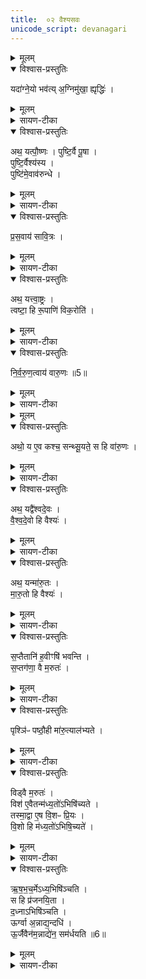 ```yaml
---
title:  ०२ वैश्यसवः
unicode_script: devanagari
---
```



<details><summary>मूलम्</summary>

यदा॑ग्ने॒यो भव॑ति ।
अ॒ग्निमु॑खा॒ ह्यृद्धिः॑ ।
</details>

<details open><summary>विश्वास-प्रस्तुतिः</summary>

यदा॑ग्ने॒यो भव॑त्य् अ॒ग्निमु॑खा॒ ह्यृद्धिः॑ ।
</details>

<details><summary>मूलम्</summary>

यदा॑ग्ने॒यो भव॑त्य् अ॒ग्निमु॑खा॒ ह्यृद्धिः॑ ।
</details>

<details><summary>सायण-टीका</summary>

1प्रथमे बृहस्मतिसवोऽभिहितः । द्वितीये वैश्यसवोऽभिधीयते! स च सूत्रकारेण स्पष्टमभिहितः - 'अथ सवानां व्याख्यातो बृहस्पतिसवः । वैश्यः पुष्टिकाम आग्नोयादीनि सप्त हवींषि निर्वपति । पृश्निः पष्ठौही मारुत्यालभ्यते । तस्याः पुरस्तात्स्विष्टकृतो यजमानायतन ऋषभचर्म प्राचीनग्रीवमुत्तरलोममास्तीर्य तस्मिन्नासीनं यजमानं दघ्नाऽभिपिञ्चति' इति । तत्र प्रथमं हविर्विघत्ते - आग्नेयोऽष्टाकपालः कर्तव्यः, समृद्धेरग्निपूर्वकत्वात् । आदावाग्नेयेन तत्समृद्धं कर्म भवति ॥
</details>

<details open><summary>विश्वास-प्रस्तुतिः</summary>

अथ॒ यत्पौ॒ष्णः ।
पुष्टि॒र्वै पू॒षा ।   
पुष्टि॒र्वैश्य॑स्य ।   
पुष्टि॑मे॒वाव॑रुन्धे ।
</details>

<details><summary>मूलम्</summary>

अथ॒ यत्पौ॒ष्णः ।
पुष्टि॒र्वै पू॒षा ।   
पुष्टि॒र्वैश्य॑स्य ।   
पुष्टि॑मे॒वाव॑रुन्धे ।
</details>

<details><summary>सायण-टीका</summary>

2द्वितीयं हविर्विधत्ते - पौष्णश्चरुः कर्तव्यः, पूषदेवतायाः पुष्टिहेतुत्वात् । वैश्यस्य पुष्टिकामत्वात्पुष्टिमेव प्राप्नोति ।
</details>

<details open><summary>विश्वास-प्रस्तुतिः</summary>

प्र॒स॒वाय॑ सावि॒त्रः ।
</details>

<details><summary>मूलम्</summary>

प्र॒स॒वाय॑ सावि॒त्रः ।
</details>

<details><summary>सायण-टीका</summary>

3-5अथ तृतीयं हविर्विधत्ते - सावित्रोऽष्टाकपालः पुरोडाशः कार्यः । स च सवितुः प्रसवाय प्रेरणाय संपद्यते ।
</details>

<details open><summary>विश्वास-प्रस्तुतिः</summary>

अथ॒ यत्त्वा॒ष्ट्रः ।  
त्वष्टा॒ हि रू॒पाणि॑ विक॒रोति॑ ।
</details>

<details><summary>मूलम्</summary>

अथ॒ यत्त्वा॒ष्ट्रः ।  
त्वष्टा॒ हि रू॒पाणि॑ विक॒रोति॑ ।
</details>

<details><summary>सायण-टीका</summary>

चतुर्थं हविर्विधत्ते - अष्टाकपालः त्वाष्ट्रः कार्यः । तस्मात्त्वष्टा निषिक्ते रेतसि विविधानि रूपाणि करोति ।
</details>

<details open><summary>विश्वास-प्रस्तुतिः</summary>

नि॒र्व॒रु॒ण॒त्वाय॑ वारु॒णः ॥5॥  
</details>

<details><summary>मूलम्</summary>

नि॒र्व॒रु॒ण॒त्वाय॑ वारु॒णः ॥5॥  
</details>

<details><summary>सायण-टीका</summary>

पञ्चमं हविर्विधत्ते - अष्टाकपालो वारुणः कार्यः । स च निर्वरुणत्वाय वरुणपाशराहित्याय संपद्यते ।
</details>


<details><summary>मूलम्</summary>

अथो॒ य ए॒व कश्च॒ सन्थ्सू॒यते॑ ।
स हि वा॑रु॒णः ।
</details>

<details open><summary>विश्वास-प्रस्तुतिः</summary>

अथो॒ य ए॒व कश्च॒ सन्थ्सू॒यते॒ स हि वा॑रु॒णः ।
</details>

<details><summary>मूलम्</summary>

अथो॒ य ए॒व कश्च॒ सन्थ्सू॒यते॒ स हि वा॑रु॒णः ।
</details>

<details><summary>सायण-टीका</summary>

अपिच पूर्वं यः को ह्यल्पः पुरुषः सन्सूयतेऽभिषिच्यते स हि तदा वारुणो वरूणेनानुगृहीत इत्युच्यते । तस्माद्वारुणयागोऽभिषेकयोग्यः ॥
</details>

<details open><summary>विश्वास-प्रस्तुतिः</summary>

अथ॒ यद्वै॑श्वदे॒वः ।   
वै॒श्व॒दे॒वो हि वैश्यः॑ ।    
</details>

<details><summary>मूलम्</summary>

अथ॒ यद्वै॑श्वदे॒वः ।   
वै॒श्व॒दे॒वो हि वैश्यः॑ ।    
</details>

<details><summary>सायण-टीका</summary>

6षष्ठं हविर्विधत्ते - एकादशकपालो वैश्वदेवः कार्यः । यस्माद्वैश्यः विश्वैर्देवैः सह प्रजापतेर्मध्यभागादुत्पन्नः । तं विश्वे देवा देवता अन्वसृज्यन्त । 'जगती छन्दो वैरूपं साम वैश्यो मनुष्याणाम्' इति श्रुत्यन्तरविधानात् । ततस्तदीयत्वाद्वैश्वदेवस्तत्र योग्यः॥
</details>

<details open><summary>विश्वास-प्रस्तुतिः</summary>

अथ॒ यन्मा॑रु॒तः ।   
मा॒रु॒तो हि वैश्यः॑ ।  
</details>

<details><summary>मूलम्</summary>

अथ॒ यन्मा॑रु॒तः ।   
मा॒रु॒तो हि वैश्यः॑ ।  
</details>

<details><summary>सायण-टीका</summary>

7सप्तमं हविर्विधत्ते - एकादशकपालो मारुतः कार्यः । मरुतां देववीट्त्वेऽन वैश्ययागे योग्यत्वात् । मरुतां विट्त्वम् 'मारुतो वै देवानां विशः' इति विप्रसिद्धश्रुतेः ।
</details>

<details open><summary>विश्वास-प्रस्तुतिः</summary>

स॒प्तैतानि॑ ह॒वीꣳषि॑ भवन्ति ।  
स॒प्तग॑णा॒ वै म॒रुतः॑ ।
</details>

<details><summary>मूलम्</summary>

स॒प्तैतानि॑ ह॒वीꣳषि॑ भवन्ति ।  
स॒प्तग॑णा॒ वै म॒रुतः॑ ।
</details>

<details><summary>सायण-टीका</summary>

8अधिकशङ्कानिवृत्तये हविस्संख्यां दर्शयति - 'ईदृङ् चान्यादृङ् च' इत्यादयः सप्त गणाः ।
</details>

<details open><summary>विश्वास-प्रस्तुतिः</summary>

पृश्ञि॑ᳶ पष्ठौ॒ही मा॑रु॒त्याल॑भ्यते ।
</details>

<details><summary>मूलम्</summary>

पृश्ञि॑ᳶ पष्ठौ॒ही मा॑रु॒त्याल॑भ्यते ।
</details>

<details><summary>सायण-टीका</summary>

अथ पशुं विधत्ते - पृश्निः श्वेतवर्णा, पष्ठौही चतुर्वर्षा । तादृशी काचिदजा मरुद्देवताकाऽऽलब्धव्या ।
</details>

<details open><summary>विश्वास-प्रस्तुतिः</summary>

विड्वै म॒रुतः॑ ।   
विश॑ ए॒वैतन्म॑ध्य॒तो॑ऽभिषि॑च्यते ।  
तस्मा॒द्वा ए॒ष वि॒शᳶ प्रि॒यः ।   
वि॒शो हि म॑ध्य॒तो॑ऽभिषि॒च्यते॑ ।  
</details>

<details><summary>मूलम्</summary>

विड्वै म॒रुतः॑ ।   
विश॑ ए॒वैतन्म॑ध्य॒तो॑ऽभिषि॑च्यते ।  
तस्मा॒द्वा ए॒ष वि॒शᳶ प्रि॒यः ।   
वि॒शो हि म॑ध्य॒तो॑ऽभिषि॒च्यते॑ ।  
</details>

<details><summary>सायण-टीका</summary>

9अथाभिषेककालविधिमुन्नयति - एतस्य पशोर्मध्ये स्विष्टकृतः पुरस्तादभिषिञ्चेदिति विधिरुन्नेयः । एवं सति विशः प्रजाया मध्य एतदभिषेचनं कृतं भवति । यस्माद्विशो मध्येऽभिषेकः कृतस्तस्मादेवैष वैश्यः सर्वानुष्ठायिविशां प्रियो भवति ।
</details>

<details open><summary>विश्वास-प्रस्तुतिः</summary>

ऋ॒ष॒भ॒च॒र्मेऽध्य॒भिषि॑ञ्चति ।  
स हि प्र॑जनयि॒ता ।   
द॒ध्नाऽभिषि॑ञ्चति ।   
ऊर्ग्वा अ॒न्नाद्य॒न्दधि॑ ।  
ऊ॒र्जैवैन॑म॒न्नाद्ये॑न॒ सम॑र्धयति ॥6॥  
</details>

<details><summary>मूलम्</summary>

ऋ॒ष॒भ॒च॒र्मेऽध्य॒भिषि॑ञ्चति ।  
स हि प्र॑जनयि॒ता ।   
द॒ध्नाऽभिषि॑ञ्चति ।   
ऊर्ग्वा अ॒न्नाद्य॒न्दधि॑ ।  
ऊ॒र्जैवैन॑म॒न्नाद्ये॑न॒ सम॑र्धयति ॥6॥  
</details>

<details><summary>सायण-टीका</summary>

10अभिषेकार्थमासनं विधत्ते - यस्मादृषभः प्रजोत्पादकस्तस्मात्तदीये चर्मणि पर्यभिषिञ्चेत् । अभिषेकद्रव्यं विधत्ते । दध्नो रसरूपत्वात्तादृशेनान्नेनैनं वैश्यं समर्धयति ॥

इति श्रीमत्सायणाचार्यविरचिते माधवीये वेदार्थप्रकाशे कृष्णयजुर्वेदीयतैत्तिरीयब्राह्मणभाष्ये द्वितीयाष्टके सप्तमप्रपाठके द्वितीयोऽनुवाकः ॥  

</details>

